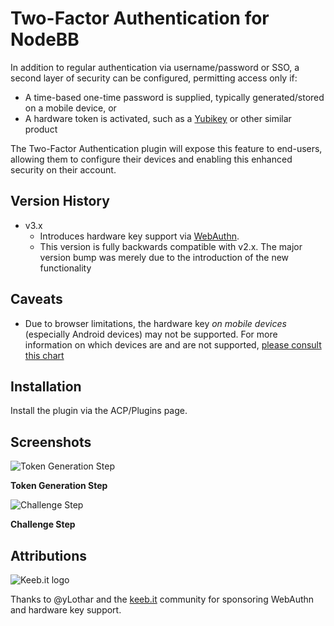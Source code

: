 # Two-Factor Authentication for NodeBB

In addition to regular authentication via username/password or SSO, a second layer of security can be configured, permitting access only if:

* A time-based one-time password is supplied, typically generated/stored on a mobile device, or
* A hardware token is activated, such as a [Yubikey](https://www.yubico.com/) or other similar product

The Two-Factor Authentication plugin will expose this feature to end-users, allowing them to configure their
devices and enabling this enhanced security on their account.

## Version History

* v3.x
    * Introduces hardware key support via [WebAuthn](https://en.wikipedia.org/wiki/WebAuthn).
	* This version is fully backwards compatible with v2.x. The major version bump was merely due to the introduction of the new functionality

## Caveats

* Due to browser limitations, the hardware key _on mobile devices_ (especially Android devices) may not be supported. For more information on which devices are and are not supported, [please consult this chart](https://webauthn.me/browser-support)

## Installation

Install the plugin via the ACP/Plugins page.

## Screenshots

![Token Generation Step](./screenshots/generate.png)

**Token Generation Step**

![Challenge Step](./screenshots/challenge.png)

**Challenge Step**

## Attributions

![Keeb.it logo](https://user-images.githubusercontent.com/923011/148803741-3b1f58f8-173e-4024-8260-f1b26b259213.png)

Thanks to @yLothar and the [keeb.it](https://keeb.it/) community for sponsoring WebAuthn and hardware key support.
